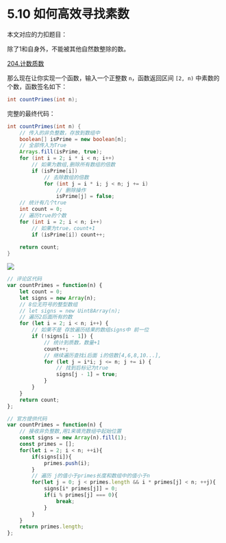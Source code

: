 # 5.10 如何高效寻找素数

本文对应的力扣题目：

除了1和自身外，不能被其他自然数整除的数。

[204.计数质数](https://leetcode-cn.com/problems/count-primes)

那么现在让你实现一个函数，输入一个正整数 `n`，函数返回区间 `[2, n)` 中素数的个数，函数签名如下：

```java
int countPrimes(int n);
```

完整的最终代码：

```java
int countPrimes(int n) {
    // 传入的非负整数，存放到数组中
    boolean[] isPrime = new boolean[n];
    // 全部传入为True
    Arrays.fill(isPrime, true);
    for (int i = 2; i * i < n; i++) 
        // 如果为数组,删除所有数组的倍数
        if (isPrime[i]) 
            // 去除数组的倍数
            for (int j = i * i; j < n; j += i) 
				// 删除操作
                isPrime[j] = false;
    // 统计有几个true
    int count = 0;
    // 遍历true的个数
    for (int i = 2; i < n; i++)
        // 如果为true，count+1
        if (isPrime[i]) count++;
    
    return count;
}
```

![](http://jimyuan.github.io/blog/img/Sieve_of_Eratosthenes_animation.gif)

```javascript
// 评论区代码
var countPrimes = function(n) {
    let count = 0;
    let signs = new Array(n);
    // 8位无符号的整型数组
    // let signs = new Uint8Array(n);
	// 遍历2后面所有的数
    for (let i = 2; i < n; i++) {
        // 如果不是 存放遍历结果的数组signs中 前一位
        if (!signs[i - 1]) {
            // 统计到质数，数量+1
            count++;
			// 继续遍历查找i后面 i的倍数[4,6,8,10...],
            for (let j = i*i; j <= n; j += i) {
                // 找到后标记为true
                signs[j - 1] = true;
            }
        }
    }
    return count;
};

// 官方提供代码
var countPrimes = function(n) {
    // 接收非负整数,用1来填充数组中起始位置
    const signs = new Array(n).fill(1);
    const primes = [];
    for(let i = 2; i < n; ++i){
        if(signs[i]){
			primes.push(i);
        }
        // 遍历 j的值小于primes长度和数组中的值小于n 
        for(let j = 0; j < primes.length && i * primes[j] < n; ++j){
            signs[i* primes[j]] = 0;
			if(i % primes[j] === 0){
				break;
            }
        }
    }
    return primes.length;
};
```

